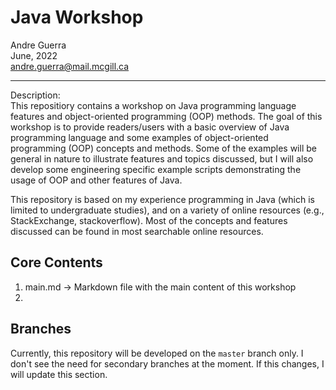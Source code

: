 # Java Workshop
Andre Guerra \
June, 2022 \
andre.guerra@mail.mcgill.ca

---

Description: \
This repositiory contains a workshop on Java programming language features and object-oriented programming (OOP) methods. The goal of this workshop is to provide readers/users with a basic overview of Java programming language and some examples of object-oriented programming (OOP) concepts and methods. Some of the examples will be general in nature to illustrate features and topics discussed, but I will also develop some engineering specific example scripts demonstrating the usage of OOP and other features of Java. 

This repository is based on my experience programming in Java (which is limited to undergraduate studies), and on a variety of online resources (e.g., StackExchange, stackoverflow). Most of the concepts and features discussed can be found in most searchable online resources.

## Core Contents
1. main.md $\rightarrow$ Markdown file with the main content of this workshop
2. 


## Branches
Currently, this repository will be developed on the `master` branch only. I don't see the need for secondary branches at the moment. If this changes, I will update this section.

